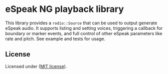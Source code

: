 # eSpeak NG playback library

This library provides a `rodio::Source` that can be used to output generate eSpeak audio. It supports listing and setting voices, triggering a callback for boundary or marker events, and full control of other eSpeak parameters like rate and pitch. See example and tests for usage.

## License
[License]: #license

Licensed under ([MIT license](LICENSE)).
